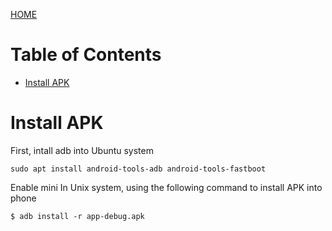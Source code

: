 [HOME](../README.md)

# Table of Contents
* [Install APK](#Install-APK)
# Install APK
First, intall adb into Ubuntu system
```
sudo apt install android-tools-adb android-tools-fastboot
```
Enable mini
In Unix system, using the following command to install APK into phone
```
$ adb install -r app-debug.apk
```

